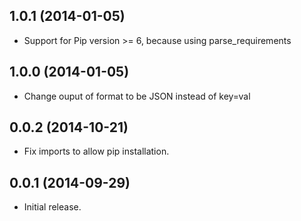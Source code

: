 ## 1.0.1 (2014-01-05)
  * Support for Pip version >= 6, because using parse_requirements
## 1.0.0 (2014-01-05)
  * Change ouput of format to be JSON instead of key=val
## 0.0.2 (2014-10-21)
  * Fix imports to allow pip installation.
## 0.0.1 (2014-09-29)
 * Initial release.
